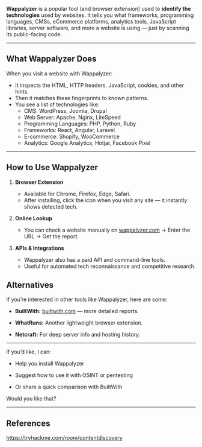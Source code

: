**Wappalyzer** is a popular tool (and browser extension) used to **identify the technologies** used by websites. It tells you what frameworks, programming languages, CMSs, eCommerce platforms, analytics tools, JavaScript libraries, server software, and more a website is using — just by scanning its public-facing code.

---

## What Wappalyzer Does

When you visit a website with Wappalyzer:

- It inspects the HTML, HTTP headers, JavaScript, cookies, and other hints.
- Then it matches these fingerprints to known patterns.
- You see a list of technologies like:
    - CMS: WordPress, Joomla, Drupal
    - Web Server: Apache, Nginx, LiteSpeed
    - Programming Languages: PHP, Python, Ruby
    - Frameworks: React, Angular, Laravel
    - E-commerce: Shopify, WooCommerce
    - Analytics: Google Analytics, Hotjar, Facebook Pixel

---

## How to Use Wappalyzer

1. **Browser Extension**
    - Available for Chrome, Firefox, Edge, Safari.
    - After installing, click the icon when you visit any site — it instantly shows detected tech.

2. **Online Lookup**
    - You can check a website manually on [wappalyzer.com](https://www.wappalyzer.com/) → Enter the URL → Get the report.

3. **APIs & Integrations**
    - Wappalyzer also has a paid API and command-line tools.
    - Useful for automated tech reconnaissance and competitive research.


## Alternatives

If you’re interested in other tools like Wappalyzer, here are some:

- **BuiltWith:** [builtwith.com](https://www.builtwith.com/) — more detailed reports.
    
- **WhatRuns:** Another lightweight browser extension.
    
- **Netcraft:** For deep server info and hosting history.
    

---

If you’d like, I can:

- Help you install Wappalyzer
    
- Suggest how to use it with OSINT or pentesting
    
- Or share a quick comparison with BuiltWith
    

Would you like that?

---

## References

https://tryhackme.com/room/contentdiscovery
